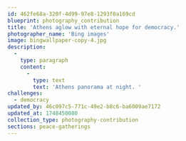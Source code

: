 ```yaml
---
id: 462fe68a-320f-4d99-97e8-1293f0a169cd
blueprint: photography_contribution
title: 'Athens aglow with eternal hope for democracy.'
photographer_name: 'Bing images'
image: bingwallpaper-copy-4.jpg
description:
  -
    type: paragraph
    content:
      -
        type: text
        text: 'Athens panorama at night. '
challenges:
  - democracy
updated_by: 46c097c5-771c-49e2-b8c6-ba6009ae7172
updated_at: 1748450080
collection_type: photography-contribution
sections: peace-gatherings
---
```


